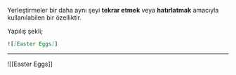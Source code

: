 Yerleştirmeler bir daha aynı şeyi **tekrar etmek** veya **hatırlatmak** amacıyla kullanılabilen bir özelliktir.

Yapılış şekli;
```md
![[Easter Eggs]]
```
---
![[Easter Eggs]]

